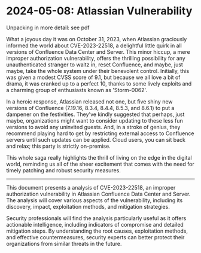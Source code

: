 # 2024-05-08: Atlassian Vulnerability

Unpacking in more detail: see pdf

What a joyous day it was on October 31, 2023, when Atlassian graciously informed the world about CVE-2023-22518, a delightful little quirk in all versions of Confluence Data Center and Server. This minor hiccup, a mere improper authorization vulnerability, offers the thrilling possibility for any unauthenticated stranger to waltz in, reset Confluence, and maybe, just maybe, take the whole system under their benevolent control. Initially, this was given a modest CVSS score of 9.1, but because we all love a bit of drama, it was cranked up to a perfect 10, thanks to some lively exploits and a charming group of enthusiasts known as 'Storm-0062'. 

In a heroic response, Atlassian released not one, but five shiny new versions of Confluence (7.19.16, 8.3.4, 8.4.4, 8.5.3, and 8.6.1) to put a dampener on the festivities. They've kindly suggested that perhaps, just maybe, organizations might want to consider updating to these less fun versions to avoid any uninvited guests. And, in a stroke of genius, they recommend playing hard to get by restricting external access to Confluence servers until such updates can be applied. Cloud users, you can sit back and relax; this party is strictly on-premise.

This whole saga really highlights the thrill of living on the edge in the digital world, reminding us all of the sheer excitement that comes with the need for timely patching and robust security measures.

-------

This document presents a analysis of CVE-2023-22518, an improper authorization vulnerability in Atlassian Confluence Data Center and Server. The analysis will cover various aspects of the vulnerability, including its discovery, impact, exploitation methods, and mitigation strategies.

Security professionals will find the analysis particularly useful as it offers actionable intelligence, including indicators of compromise and detailed mitigation steps. By understanding the root causes, exploitation methods, and effective countermeasures, security experts can better protect their organizations from similar threats in the future.



